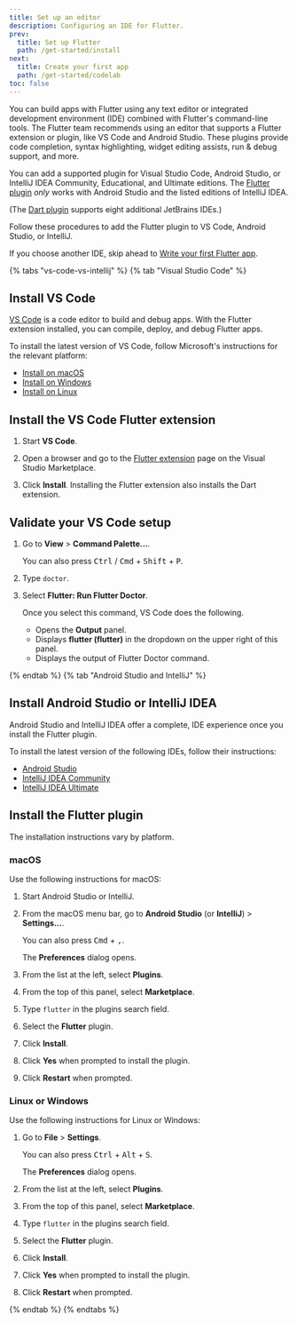 ```yaml
---
title: Set up an editor
description: Configuring an IDE for Flutter.
prev:
  title: Set up Flutter
  path: /get-started/install
next:
  title: Create your first app
  path: /get-started/codelab
toc: false
---
```


You can build apps with Flutter using any text editor or
integrated development environment (IDE)
combined with Flutter's command-line tools.
The Flutter team recommends using an editor that supports
a Flutter extension or plugin, like VS Code and Android Studio.
These plugins provide code completion, syntax highlighting,
widget editing assists, run & debug support, and more.

You can add a supported plugin for Visual Studio Code,
Android Studio, or IntelliJ IDEA Community, Educational,
and Ultimate editions.
The [Flutter plugin][] _only_ works with
Android Studio and the listed editions of IntelliJ IDEA.

(The [Dart plugin][] supports eight additional JetBrains IDEs.)

[Flutter plugin]: https://plugins.jetbrains.com/plugin/9212-flutter
[Dart plugin]: https://plugins.jetbrains.com/plugin/6351-dart

Follow these procedures to add the Flutter plugin to VS Code,
Android Studio, or IntelliJ.

If you choose another IDE, skip ahead
to [Write your first Flutter app][].

[Write your first Flutter app]: /get-started/codelab

{% tabs "vs-code-vs-intellij" %}
{% tab "Visual Studio Code" %}

## Install VS Code

[VS Code][] is a code editor to build and debug apps.
With the Flutter extension installed, you can compile, deploy, and debug
Flutter apps.

To install the latest version of VS Code,
follow Microsoft's instructions for the relevant platform:

- [Install on macOS][]
- [Install on Windows][]
- [Install on Linux][]

[VS Code]: https://code.visualstudio.com/
[Install on macOS]: https://code.visualstudio.com/docs/setup/mac
[Install on Windows]: https://code.visualstudio.com/docs/setup/windows
[Install on Linux]: https://code.visualstudio.com/docs/setup/linux

## Install the VS Code Flutter extension

1. Start **VS Code**.

1. Open a browser and go to the [Flutter extension][] page
   on the Visual Studio Marketplace.

1. Click **Install**.
   Installing the Flutter extension also installs the Dart extension.

[Flutter extension]: https://marketplace.visualstudio.com/items?itemName=Dart-Code.flutter

## Validate your VS Code setup

1. Go to **View** <span aria-label="and then">></span>
   **Command Palette...**.

   You can also press <kbd>Ctrl</kbd> / <kbd>Cmd</kbd> +
   <kbd>Shift</kbd> + <kbd>P</kbd>.

1. Type `doctor`.

1. Select **Flutter: Run Flutter Doctor**.

   Once you select this command, VS Code does the following.

   - Opens the **Output** panel.
   - Displays **flutter (flutter)** in the dropdown on the upper right
     of this panel.
   - Displays the output of Flutter Doctor command.

{% endtab %}
{% tab "Android Studio and IntelliJ" %}

## Install Android Studio or IntelliJ IDEA

Android Studio and IntelliJ IDEA offer a complete,
IDE experience once you install the Flutter plugin.

To install the latest version of the following IDEs, follow their instructions:

- [Android Studio][]
- [IntelliJ IDEA Community][]
- [IntelliJ IDEA Ultimate][]

[Android Studio]: {{site.android-dev}}/studio/install
[IntelliJ IDEA Community]: https://www.jetbrains.com/idea/download/
[IntelliJ IDEA Ultimate]: https://www.jetbrains.com/idea/download/

## Install the Flutter plugin

The installation instructions vary by platform.

### macOS

Use the following instructions for macOS:

1. Start Android Studio or IntelliJ.

1. From the macOS menu bar, go to **Android Studio** (or **IntelliJ**)
   <span aria-label="and then">></span> **Settings...**.

   You can also press <kbd>Cmd</kbd> + <kbd>,</kbd>.

   The **Preferences** dialog opens.

1. From the list at the left, select **Plugins**.

1. From the top of this panel, select **Marketplace**.

1. Type `flutter` in the plugins search field.

1. Select the **Flutter** plugin.

1. Click **Install**.

1. Click **Yes** when prompted to install the plugin.

1. Click **Restart** when prompted.

### Linux or Windows

Use the following instructions for Linux or Windows:

1. Go to **File** <span aria-label="and then">></span>
   **Settings**.

   You can also press <kbd>Ctrl</kbd> + <kbd>Alt</kbd> +
   <kbd>S</kbd>.

   The **Preferences** dialog opens.

1. From the list at the left, select **Plugins**.

1. From the top of this panel, select **Marketplace**.

1. Type `flutter` in the plugins search field.

1. Select the **Flutter** plugin.

1. Click **Install**.

1. Click **Yes** when prompted to install the plugin.

1. Click **Restart** when prompted.

{% endtab %}
{% endtabs %}

